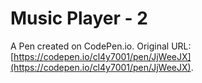 # Music Player - 2

A Pen created on CodePen.io. Original URL: [https://codepen.io/cl4y7001/pen/JjWeeJX](https://codepen.io/cl4y7001/pen/JjWeeJX).


